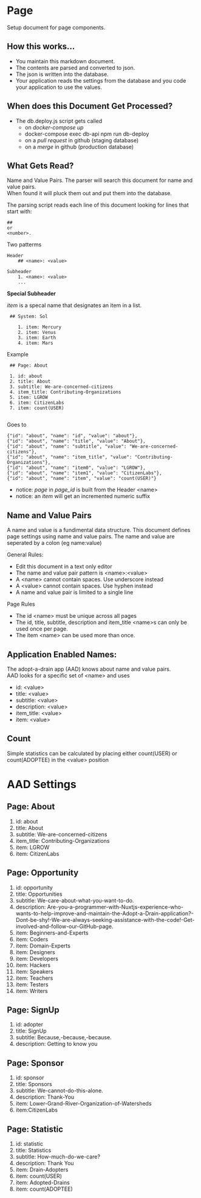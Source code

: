 
# Page
Setup document for page components.

## How this works...
* You maintain this markdown document. 
* The contents are parsed and converted to json.
* The json is written into the database.
* Your application reads the settings from the database and you code your application to use the values.

## When does this Document Get Processed?
* The db.deploy.js script gets called 
  * on _docker-compose up_
  * docker-compose exec db-api npm run db-deploy
  * on a _pull request_ in github (staging database)
  * on a _merge_ in github (production database)

## What Gets Read?
Name and Value Pairs.
The parser will search this document for name and value pairs.  
When found it will pluck them out and put them into the database.

The parsing script reads each line of this document looking for lines that start with:
    
    ##
    or
    <number>.  

    
Two patterms
```
Header
    ## <name>: <value>
    
Subheader        
    1. <name>: <value>
    ...
```
__Special Subheader__

_item_ is a specal name that designates an item in a list. 
```
 ## System: Sol
 
    1. item: Mercury
    2. item: Venus
    3. item: Earth
    4. item: Mars

```

Example
```
 ## Page: About

 1. id: about
 2. title: About
 3. subtitle: We-are-concerned-citizens
 4. item_title: Contributing-Organizations
 5. item: LGROW
 6. item: CitizenLabs
 7. item: count(USER)
 
```
Goes to 
```
{"id": "about", "name": "id", "value": "about"},
{"id": "about", "name": "title", "value": "About"},
{"id": "about", "name": "subtitle", "value": "We-are-concerned-citizens"},
{"id": "about", "name": "item_title", "value": "Contributing-Organizations"},
{"id": "about", "name": "item0", "value": "LGROW"},
{"id": "about", "name": "item1", "value": "CitizenLabs"},
{"id": "about", "name": "item", "value": "count(USER)"}

```
* notice: _page_ in _page_id_ is built from the Header \<name> 
* notice: an _item_ will get an incremented numeric suffix

## Name and Value Pairs
A name and value is a fundimental data structure. 
This document defines page settings using name and value pairs.
The name and value are seperated by a colon (eg name:value) 

General Rules:

* Edit this document in a text only editor
* The name and value pair pattern is \<name>:\<value>
* A \<name> cannot contain spaces. Use underscore instead
* A \<value> cannot contain spaces. Use hyphen instead
* A name and value pair is limited to a single line

Page Rules

* The id \<name> must be unique across all pages
* The id, title, subtitle, description and item_title \<name>s can only be used once per page.
* The item \<name> can be used more than once.

## Application Enabled Names:

The adopt-a-drain app (AAD) knows about name and value pairs.  
AAD looks for a specific set of \<name> and uses  

* id: \<value>
* title: \<value>
* subtitle: \<value>
* description: \<value>
* item_title: \<value>
* item: \<value>

## Count
Simple statistics can be calculated by placing either
count(USER) or count(ADOPTEE) in the \<value> position

# AAD Settings

## Page: About

1. id: about
2. title: About
3. subtitle: We-are-concerned-citizens
4. item_title: Contributing-Organizations
5. item: LGROW
6. item: CitizenLabs

## Page:  Opportunity
1. id: opportunity
2. title: Opportunities
3. subtitle: We-care-about-what-you-want-to-do.
4. description: Are-you-a-programmer-with-Nuxtjs-experience-who-wants-to-help-improve-and-maintain-the-Adopt-a-Drain-application?-Dont-be-shy!-We-are-always-seeking-assistance-with-the-code!-Get-involved-and-follow-our-GitHub-page.
5. item: Beginners-and-Experts 
6. item: Coders
7. item: Domain-Experts 
8. item: Designers
9. item: Developers 
10. item: Hackers
11. item: Speakers
12. item: Teachers
13. item: Testers
14. item: Writers

## Page: SignUp

1. id: adopter 
2. title: SignUp
3. subtitle: Because,-because,-because.
4. description: Getting to know you

## Page: Sponsor

1. id: sponsor
2. title: Sponsors
3. subtitle: We-cannot-do-this-alone.
4. description: Thank-You
5. item: Lower-Grand-River-Organization-of-Watersheds
6. item:CitizenLabs

## Page: Statistic

1. id: statistic
2. title: Statistics
3. subtitle: How-much-do-we-care?
4. description: Thank You
5. item: Drain-Adopters
6. item: count(USER)
7. item: Adopted-Drains
8. item: count(ADOPTEE)


